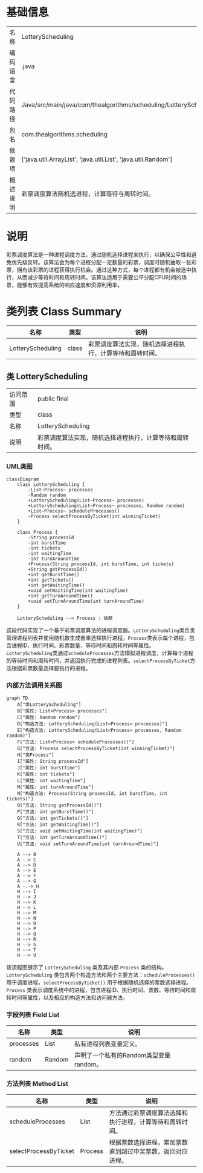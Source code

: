 # 基础信息

|      |      |
|------|------|
| 名称 | LotteryScheduling |
| 编码语言 | .java |
| 代码路径 | Java/src/main/java/com/thealgorithms/scheduling/LotteryScheduling.java |
| 包名 | com.thealgorithms.scheduling |
| 依赖项 | ['java.util.ArrayList', 'java.util.List', 'java.util.Random'] |
| 概述说明 | 彩票调度算法随机选进程，计算等待与周转时间。 |

# 说明

彩票调度算法是一种进程调度方法，通过随机选择进程来执行，以确保公平性和避免优先级反转。该算法会为每个进程分配一定数量的彩票，调度时随机抽取一张彩票，拥有该彩票的进程获得执行机会。通过这种方式，每个进程都有机会被选中执行，从而减少等待时间和周转时间。该算法适用于需要公平分配CPU时间的场景，能够有效提高系统的响应速度和资源利用率。

# 类列表 Class Summary

| 名称   | 类型  | 说明 |
|-------|------|-------------|
| LotteryScheduling | class | 彩票调度算法实现，随机选择进程执行，计算等待和周转时间。 |



## 类 LotteryScheduling

|      |      |
|------|------|
| 访问范围 | public final |
| 类型 | class |
| 名称 | LotteryScheduling |
| 说明 | 彩票调度算法实现，随机选择进程执行，计算等待和周转时间。 |


### UML类图

```mermaid
classDiagram
    class LotteryScheduling {
        -List~Process~ processes
        -Random random
        +LotteryScheduling(List~Process~ processes)
        +LotteryScheduling(List~Process~ processes, Random random)
        +List~Process~ scheduleProcesses()
        -Process selectProcessByTicket(int winningTicket)
    }

    class Process {
        -String processId
        -int burstTime
        -int tickets
        -int waitingTime
        -int turnAroundTime
        +Process(String processId, int burstTime, int tickets)
        +String getProcessId()
        +int getBurstTime()
        +int getTickets()
        +int getWaitingTime()
        +void setWaitingTime(int waitingTime)
        +int getTurnAroundTime()
        +void setTurnAroundTime(int turnAroundTime)
    }

    LotteryScheduling --> Process : 依赖
```

这段代码实现了一个基于彩票调度算法的进程调度器。`LotteryScheduling`类负责管理进程列表并使用随机数生成器来选择执行进程。`Process`类表示每个进程，包含进程ID、执行时间、彩票数量、等待时间和周转时间等属性。`LotteryScheduling`类通过`scheduleProcesses`方法模拟进程调度，计算每个进程的等待时间和周转时间，并返回执行完成的进程列表。`selectProcessByTicket`方法根据彩票数量选择要执行的进程。


### 内部方法调用关系图

```mermaid
graph TD
    A["类LotteryScheduling"]
    B["属性: List<Process> processes"]
    C["属性: Random random"]
    D["构造方法: LotteryScheduling(List<Process> processes)"]
    E["构造方法: LotteryScheduling(List<Process> processes, Random random)"]
    F["方法: List<Process> scheduleProcesses()"]
    G["方法: Process selectProcessByTicket(int winningTicket)"]
    H["类Process"]
    I["属性: String processId"]
    J["属性: int burstTime"]
    K["属性: int tickets"]
    L["属性: int waitingTime"]
    M["属性: int turnAroundTime"]
    N["构造方法: Process(String processId, int burstTime, int tickets)"]
    O["方法: String getProcessId()"]
    P["方法: int getBurstTime()"]
    Q["方法: int getTickets()"]
    R["方法: int getWaitingTime()"]
    S["方法: void setWaitingTime(int waitingTime)"]
    T["方法: int getTurnAroundTime()"]
    U["方法: void setTurnAroundTime(int turnAroundTime)"]

    A --> B
    A --> C
    A --> D
    A --> E
    A --> F
    A --> G
    A -.-> H
    H --> I
    H --> J
    H --> K
    H --> L
    H --> M
    H --> N
    H --> O
    H --> P
    H --> Q
    H --> R
    H --> S
    H --> T
    H --> U
```

该流程图展示了 `LotteryScheduling` 类及其内部 `Process` 类的结构。`LotteryScheduling` 类包含两个构造方法和两个主要方法：`scheduleProcesses()` 用于调度进程，`selectProcessByTicket()` 用于根据随机选择的票数选择进程。`Process` 类表示调度系统中的进程，包含进程ID、执行时间、票数、等待时间和周转时间等属性，以及相应的构造方法和访问器方法。

### 字段列表 Field List

| 名称  | 类型  | 说明 |
|-------|-------|------|
| processes | List<Process> | 私有进程列表变量定义。 |
| random | Random | 声明了一个私有的Random类型变量random。 |

### 方法列表 Method List

| 名称  | 类型  | 说明 |
|-------|-------|------|
| scheduleProcesses | List<Process> | 方法通过彩票调度算法选择和执行进程，计算等待和周转时间。 |
| selectProcessByTicket | Process | 根据票数选择进程，累加票数直到超过中奖票数，返回对应进程。 |




